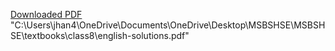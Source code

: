 [Downloaded PDF]("C:\Users\jhan4\OneDrive\Documents\OneDrive\Desktop\MSBSHSE\MSBSHSE\textbooks")
"C:\Users\jhan4\OneDrive\Documents\OneDrive\Desktop\MSBSHSE\MSBSHSE\textbooks\class8\english-solutions.pdf"
